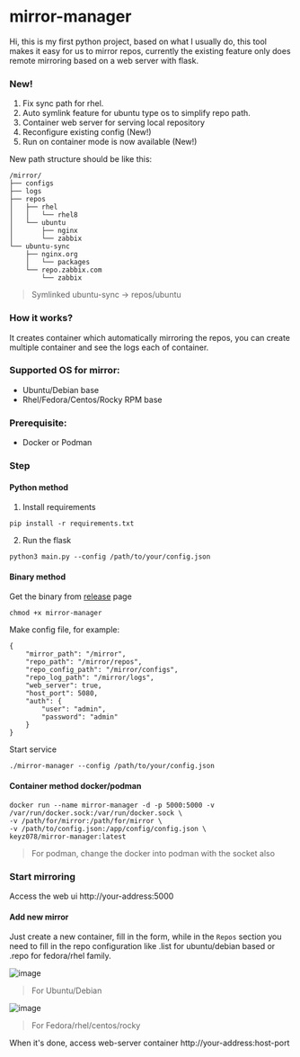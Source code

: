 # mirror-manager

Hi, this is my first python project, based on what I usually do, this tool makes it easy for us to mirror repos, currently the existing feature only does remote mirroring based on a web server with flask.

### New!

1. Fix sync path for rhel.
2. Auto symlink feature for ubuntu type os to simplify repo path.
3. Container web server for serving local repository
4. Reconfigure existing config (New!)
5. Run on container mode is now available (New!)

New path structure should be like this:
```
/mirror/
├── configs
├── logs
├── repos
│   ├── rhel
│   │   └── rhel8
│   └── ubuntu
│       ├── nginx
│       └── zabbix
└── ubuntu-sync
    ├── nginx.org
    │   └── packages
    └── repo.zabbix.com
        └── zabbix
```

> Symlinked ubuntu-sync -> repos/ubuntu

### How it works?

It creates container which automatically mirroring the repos, you can create multiple container and see the logs each of container.

### Supported OS for mirror:
- Ubuntu/Debian base
- Rhel/Fedora/Centos/Rocky RPM base

### Prerequisite:
- Docker or Podman

### Step

#### Python method

1. Install requirements

```
pip install -r requirements.txt
```

2. Run the flask
```
python3 main.py --config /path/to/your/config.json
```

#### Binary method

Get the binary from [release](https://github.com/Keyz078/mirror-manager/releases) page

```
chmod +x mirror-manager
```

Make config file, for example:

```
{
    "mirror_path": "/mirror",
    "repo_path": "/mirror/repos",
    "repo_config_path": "/mirror/configs",
    "repo_log_path": "/mirror/logs",
    "web_server": true,
    "host_port": 5080,
    "auth": {
        "user": "admin",
        "password": "admin"
    }
}
```

Start service

```
./mirror-manager --config /path/to/your/config.json
```

#### Container method docker/podman

```
docker run --name mirror-manager -d -p 5000:5000 -v /var/run/docker.sock:/var/run/docker.sock \
-v /path/for/mirror:/path/for/mirror \
-v /path/to/config.json:/app/config/config.json \
keyz078/mirror-manager:latest
```

> For podman, change the docker into podman with the socket also

### Start mirroring

Access the web ui http://your-address:5000

#### Add new mirror

Just create a new container, fill in the form, while in the `Repos` section you need to fill in the repo configuration like .list for ubuntu/debian based or .repo for fedora/rhel family.

![image](https://github.com/user-attachments/assets/37f70f5e-d549-46fe-94a5-51a409d90ea4)


> For Ubuntu/Debian

![image](https://github.com/user-attachments/assets/b9aacbd7-cf37-4ce1-b4be-d1d3d95eb162)


> For Fedora/rhel/centos/rocky


When it's done, access web-server container http://your-address:host-port
